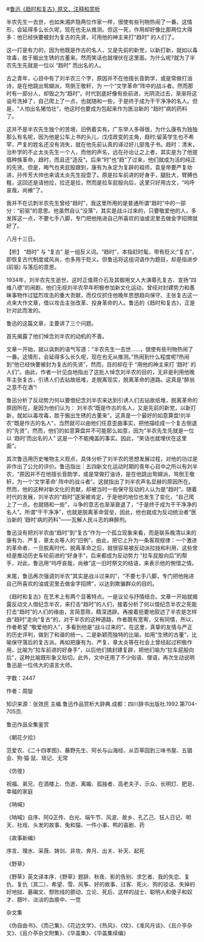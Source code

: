 #[鲁迅《趋时和复古》原文、注释和赏析](https://www.vrrw.net/wx/9751.html)

半农先生一去世，也如朱湘庐隐两位作家一样，很使有些刊物热闹了一番。这情形，会延得多么长久呢，现在也无从推测。但这一死，作用却好像比那两位大得多：他已经快要被封为复古的先贤，可用他的神主来打“趋时” 的人们了。

这一打是有力的，因为他既是作古的名人，又是先前的新党，以新打新，就如以毒攻毒，胜于搬出生锈的古董来。然而笑话也就埋伏在这里面。为什么呢?就为了半农先生先就是一位以 “趋时” 而出名的人。

古之青年，心目中有了刘半农三个字，原因并不在他擅长音韵学，或是常做打油诗，是在他跳出鸳蝴派，骂倒王敬轩，为 一个“文学革命”阵中的战斗者。然而那时有一部分人，却毁之为“趋时”。时代到底好像有些前进，光阴流过去，渐渐将这谥号洗掉了，自己爬上了一点，也就随和一些，于是终于成为干干净净的名人。但是，“人怕出名猪怕壮”，他这时也要成为包起来作为医治新的 “趋时”病的药料了。

这并不是半农先生独个的苦境，旧例着实有。广东举人多得很，为什么康有为独独那么有名呢，因为他是公车上书的头儿，戊戍政变的主角，趋时;留英学生也不希罕，严复的姓名还没有消失，就在他先前认真的译过好儿部鬼子书。趋时：清末，治朴学的不止太炎先生一个人，而他的声名，远在孙诒让之上者，其实是为了他提倡种族革命，趋时，而且还“造反”。后来“时”也“趋”了过来，他们就成为活的纯正的先贤。但是，晦气也夹屁股跟到，康有为永定为复辟的祖师，袁皇帝要严复劝进，孙传芳大帅也来请太炎先生投壶了。原是拉车前进的好身手，腿肚大，臂膊也粗，这回还是请他拉，拉还是拉，然而是拉车屁股向后，这里只好用古文，“呜呼哀哉，尚飨”了。

我并不在讥刺半农先生曾经“趋时”，我这里所用的是普通所谓“趋时”中的一部分：“前驱”的意思。他虽然自认“没落”，其实是战斗过来的，只要敬爱他的人，多发挥这一点，不要七手八脚，专门把他拖进自己所喜欢的油或泥里去做金字招牌就好了。

八月十三日。



【析】 “趋时” 与 “复古” 是一组反义词。“趋时”，本指赶时髦，带有贬义;“复古”，即恢复古代制度或风尚，也多用于贬义。但鲁迅将这组词语作为题目，却是指进步 (前驱) 与落后的意思。

1934年，刘半农先生逝世，这时正值蒋介石及其御用文人大演尊孔复古、宣扬“四维八德”的闹剧，他们无视刘半农早年积极参加新文化运动，曾经对封建势力和愚昧事物作过猛烈攻击的重大贡献，而仅仅抓住他晚年思想趋向保守、主张复古这一点来大作文章，借以攻击主张改革、投身革命的人。鲁迅的《趋时和复古》，正是针对此而发的。

鲁迅的这篇文章，主要讲了三个问题。

首先揭露了他们悼念刘半农的动机的不善。

文章一开始，就以讽刺的语气写道：“半农先生一去世……，很使有些刊物热闹了一番。这情形，会延得多么长久呢，现在也无从推测。”热闹到什么程度呢?热闹到“他已经快要被封为复古的先贤”，然而，目的却在于 “用他的神主来打 ‘趋时’ 的人们”。由此，作者一针见血地指出了这批人悼念刘半农的目的，无非是利用他晚年主张复古，引诱人们去钻故纸堆，走脱离现实，脱离革命的道路。这真是“醉翁之意不在酒”!

鲁迅分析了反动势力何以要借纪念刘半农来达到引诱人们去钻故纸堆，脱离革命的原因所在，是因为他们认为： 刘半农“既是作古的名人，又是先前的新党，以新打新，就如以毒攻毒，胜于搬出生锈的古董来”。这真是一个最好的如意算盘!刘半农“既是作古的名人”，当然就可以由他们任意歪曲事实，把他描绘成一个复古倒退的“先贤”，然而，他们的如意算盘并不可能那么如意，因为“半农先生先就是一位以 ‘趋时’而出名的人” 这是一个不能掩盖的事实。因此，“笑话也就埋伏在这里面”。

其次鲁迅用历史唯物主义观点，具体分析了刘半农的思想发展过程，对他的功过是非作出了公允的评价。鲁迅指出：五四新文化运动时期的青年心目中之所以有刘半农，“原因并不在他擅长音韵学，或是常做打油诗，是在他跳出鸳蝴派，骂倒王敬轩，为一个‘文学革命’ 阵中的战斗者”。这就指出了刘半农声名显赫的原因所在。然而，他的这种对新文化的贡献，却被当时一些保守反动的人认为是“趋时”。随着时代的发展，刘半农的“趋时”逐渐被肯定，于是他的地位也发生了变化，“自己爬上了一点，也就随和一些”，斗争的意志也渐渐衰退了，“于是终于成为干干净净的名人”。所谓“干干净净”，也就是脱离革命营垒，因此，他也就成为反动统治者“医治新的 ‘趋时’病的药料”——瓦解人民斗志的麻醉剂。

鲁迅没有把刘半农由“趋时”到“复古”作为一个孤立现象来看，而是联系晚清以来的康有为、严复、章太炎等人的“旧例”，由此，把它上升为一条客观规律：一个激进的革命者，一旦脱离时代、脱离革命之后，就很容易被反动派拉拢和利用，这些曾经是推动历史车轮前进的“好身手”，后来都成为反动势力 “拉车屁股向后”的帮手，对此，鲁迅用“呜呼哀哉，尚飨”这一旧时祭文的结语，来表示他的惋惜之情。

末尾，鲁迅再次强调刘半农“其实是战斗过来的”，“不要七手八脚，专门把他拖进自己所喜欢的油或泥里去做金字招牌”，以达到欺骗群众的目的。

《趋时和复古》在艺术上有两个显著特点。一是议论与抒情结合。文章一开始就揭露反动文人借纪念半农，来打击“趋时”的人们，接着分析了何以借纪念半农之死能打击“趋时”的人们的缘由，言简意赅，精深透辟。再接着扼要地叙述了半农是怎样由“趋时”走向“复古”的，对于半农的这种道路，作者既有宽宥，又有同情，所以，作者希望 “敬爱他的人”，多看到他是“战斗过来的”。在这里，真挚的友情与严正的历史评判，做到了和谐的统一。二是新颖而独特的比喻。如用“生锈的古董”，比喻保守落后的复古派。再如把康有为、严复、章太炎等在社会上曾经起过积极作用，比喻为“拉车前进的好身手”，以后他们搞封建复辟，把他们喻为“拉车屁股向后”，这种比喻既形象又贴切。此外，文中还用了不少俗语、俚语，再次生动说明鲁迅是一位伟大的语言大师。

字数：2447

作者：周旋

知识来源：张效民 主编.鲁迅作品赏析大辞典.成都：四川辞书出版社.1992.第704-705页.

鲁迅作品全集鉴赏

《朝花夕拾》

范爱农、《二十四孝图》、藤野先生、阿长与山海经、从百草园到三味书屋、五猖会、狗·猫·鼠、琐记、无常

《仿徨》

祝福、弟兄、在酒楼上、伤逝、离婚、孤独者、高老夫子、示众、长明灯、肥皂、幸福的家庭

《呐喊》

《呐喊》自序、阿Q正传、白光、端午节、风波、故乡、孔乙己、狂人日记、明天、社戏、头发的故事、兔和猫、一件小事、鸭的喜剧、药

《故事新编》

序言、理水、采薇、铸剑、非攻、奔月、出关、补天、起死

《野草》

《野草》英文译本序、《野草》题辞、秋夜、影的告别、求乞者、我的失恋、复仇、复仇〔其二〕、希望、雪、风筝、好的故事、过客、死火、狗的驳诘、失掉的好地狱、墓碣文、颓败线的颤动、立论、死后、这样的战士、聪明人和傻子和奴才、腊叶、淡淡的血痕中、一觉

杂文集

《伪自由书》、《而己集》、《花边文学》、《热风》、《坟》、《准风月谈》、《且介亭杂文》、《且介亭杂文附集》、《华盖集》、《华盖集续编》

